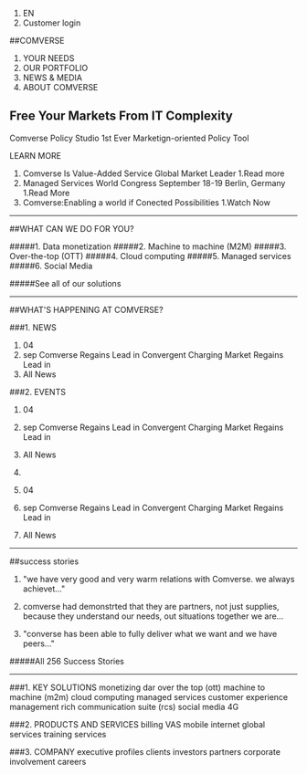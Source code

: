 1. EN
2. Customer login

##COMVERSE 

1. YOUR NEEDS
2. OUR PORTFOLIO
3. NEWS & MEDIA
4. ABOUT COMVERSE

## Free Your Markets From IT Complexity
Comverse Policy Studio
1st Ever Marketign-oriented Policy Tool

LEARN MORE

1. Comverse Is Value-Added Service Global Market Leader
  1.Read more
2. Managed Services World Congress September 18-19 Berlin, Germany
  1.Read More
3. Comverse:Enabling a world if Conected Possibilities
  1.Watch Now

---

##WHAT CAN WE DO FOR YOU?

#####1. Data monetization
#####2. Machine to machine (M2M)
#####3. Over-the-top (OTT)
#####4. Cloud computing
#####5. Managed services
#####6. Social Media

#####See all of our solutions

---

##WHAT'S HAPPENING AT COMVERSE?

###1. NEWS
  1. 04
  2. sep
Comverse Regains Lead in Convergent Charging Market Regains Lead in
  3. All News

###2. EVENTS
  1. 04
  2. sep
Comverse Regains Lead in Convergent Charging Market Regains Lead in
  3. All News

3.
  1. 04
  2. sep
Comverse Regains Lead in Convergent Charging Market Regains Lead in
  3. All News

---

##success stories

1. "we have very good and very warm relations with Comverse. we always achievet..."

2. comverse had demonstrted that they are partners, not just supplies, because they understand our needs, out situations together we are...

3. "converse has been able to fully deliver what we want and we have peers..."

#####All 256 Success Stories

---

###1. KEY SOLUTIONS
monetizing dar
over the top (ott)
machine to machine (m2m)
cloud computing
managed services
customer experience management
rich communication suite (rcs)
social media
4G

###2. PRODUCTS AND SERVICES
billing
VAS
mobile internet
global services
training  services

###3. COMPANY
executive profiles
clients
investors
partners
corporate involvement
careers




















